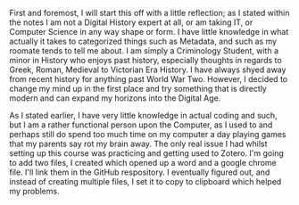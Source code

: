 First and foremost, I will start this off with a little reflection; as I stated within the notes I am not a Digital History expert at all, or am taking IT, or Computer Science in any way shape or form. I have little knowledge in what actually it takes to categorized things such as Metadata, and such as my roomate tends to tell me about. I am simply a Criminology Student, with a minor in History who enjoys past history, especially thoughts in regards to Greek, Roman, Medieval to Victorian Era History. I have always shyed away from recent history for anything past World War Two. However, I decided to change my mind up in the first place and try something that is directly modern and can expand my horizons into the Digital Age. 

As I stated earlier, I have very little knowledge in actual coding and such, but I am a rather functional person upon the Computer, as I used to and perhaps still do spend too much time on my computer a day playing games that my parents say rot my brain away. The only real issue I had whilst setting up this course was practicing and getting used to Zotero. I'm going to add two files, I created which opened up a word and a google chrome file. I'll link them in the GitHub respository. I eventually figured out, and instead of creating multiple files, I set it to copy to clipboard which helped my problems. 
